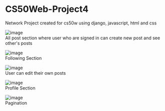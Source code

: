 # CS50Web-Project4
Network Project created for cs50w using django, javascript, html and css

![image](https://github.com/Ashe-png/CS50Web-Project4/assets/67725536/6b0679d1-8dc7-423e-8349-c4c4fb9eb0af)  
All post section where user who are signed in can create new post and see other's posts  

![image](https://github.com/Ashe-png/CS50Web-Project4/assets/67725536/dd1b94ef-2e0b-46bc-b1f4-dee2c41162e2)  
Following Section  

  ![image](https://github.com/Ashe-png/CS50Web-Project4/assets/67725536/1e8704c8-7218-451d-9dd4-a825f6eed4ce)  
  User can edit their own posts  
  
  ![image](https://github.com/Ashe-png/CS50Web-Project4/assets/67725536/9ae67c94-7917-41cb-9c45-3fc57fb40638)   
  Profile Section   
  
  
  ![image](https://github.com/Ashe-png/CS50Web-Project4/assets/67725536/fc5589e6-b31b-4679-84e4-bb6453f48be4)  
  Pagination  




